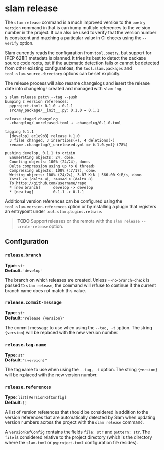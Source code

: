 # slam release

The `slam release` command is a much improved version to the `poetry version` command in that is can bump multiple
references to the version number in the project. It can also be used to verify that the version number is consistent
and matching a particular value in CI checks using the `--verify` option.

Slam currently reads the configuration from `tool.poetry`, but support for [PEP 621][]
metadata is planned. It tries its best to detect the package source code roots, but if the automatic detection fails or
cannot be detected from other existing configurations, the `tool.slam.packages` and `tool.slam.source-directory`
options can be set explicitly.

The release process will also rename changelogs and insert the release date into changelogs created and managed with
`slam log`.

    $ slam release patch --tag --push
    bumping 2 version references:
      pyproject.toml: 0.1.0 → 0.1.1
      src/my_package/__init__.py: 0.1.0 → 0.1.1

    release staged changelog
      .changelog/_unreleased.toml → .changelog/0.1.0.toml

    tagging 0.1.1
      [develop] ec1e9b3] release 0.1.0
      3 files changed, 3 insertions(+), 4 deletions(-)
      rename .changelog/{_unreleased.yml => 0.1.0.yml} (78%)

    pushing develop, 0.1.1 to origin
      Enumerating objects: 24, done.
      Counting objects: 100% (24/24), done.
      Delta compression using up to 8 threads
      Compressing objects: 100% (17/17), done.
      Writing objects: 100% (24/24), 3.87 KiB | 566.00 KiB/s, done.
      Total 24 (delta 4), reused 0 (delta 0)
      To https://github.com/username/repo
      * [new branch]      develop -> develop
      * [new tag]         0.1.1 -> 0.1.1

Additional version references can be configured using the `tool.slam.version-references` option or by installing a
plugin that registers an entrypoint under `tool.slam.plugins.release`.

> __TODO__ Support releases on the remote with the `slam release --create-release` option.

## Configuration

### `release.branch`

__Type__: `str`  
__Default__: `"develop"`

The branch on which releases are created. Unless `--no-branch-check` is passed to `slam release`, the command will
refuse to continue if the current branch name does not match this value.

### `release.commit-message`

__Type__: `str`  
__Default__: `"release {version}"`

The commit message to use when using the `--tag, -t` option. The string `{version}` will be replaced with the new
version number.

### `release.tag-name`

__Type__: `str`  
__Default__: `"{version}"`

The tag name to use when using the `--tag, -t` option. The string `{version}` will be replaced with the new
version number.

### `release.references`

__Type__: `list[VersionRefConfig]`  
__Default__: `[]`

A list of version references that should be considered in addition to the version references that are automatically
detected by Slam when updating version numbers across the project with the `slam release` command.

A `VersionRefConfig` contains the fields `file: str` and `pattern: str`. The `file` is considered relative to the
project directory (which is the directory where the `slam.toml` or `pyproject.toml` configuration file resides).
